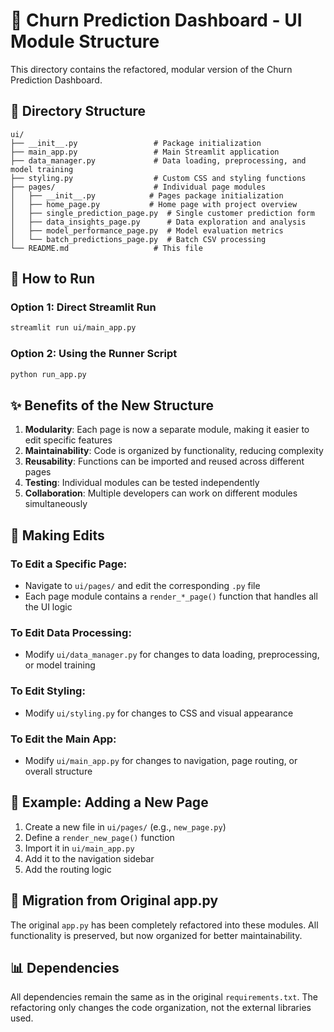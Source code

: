 # 🔮 Churn Prediction Dashboard - UI Module Structure

This directory contains the refactored, modular version of the Churn Prediction Dashboard.

## 📁 Directory Structure

```
ui/
├── __init__.py                 # Package initialization
├── main_app.py                 # Main Streamlit application
├── data_manager.py             # Data loading, preprocessing, and model training
├── styling.py                  # Custom CSS and styling functions
├── pages/                      # Individual page modules
│   ├── __init__.py            # Pages package initialization
│   ├── home_page.py           # Home page with project overview
│   ├── single_prediction_page.py  # Single customer prediction form
│   ├── data_insights_page.py      # Data exploration and analysis
│   ├── model_performance_page.py  # Model evaluation metrics
│   └── batch_predictions_page.py  # Batch CSV processing
└── README.md                   # This file
```

## 🚀 How to Run

### Option 1: Direct Streamlit Run
```bash
streamlit run ui/main_app.py
```

### Option 2: Using the Runner Script
```bash
python run_app.py
```

## ✨ Benefits of the New Structure

1. **Modularity**: Each page is now a separate module, making it easier to edit specific features
2. **Maintainability**: Code is organized by functionality, reducing complexity
3. **Reusability**: Functions can be imported and reused across different pages
4. **Testing**: Individual modules can be tested independently
5. **Collaboration**: Multiple developers can work on different modules simultaneously

## 🔧 Making Edits

### To Edit a Specific Page:
- Navigate to `ui/pages/` and edit the corresponding `.py` file
- Each page module contains a `render_*_page()` function that handles all the UI logic

### To Edit Data Processing:
- Modify `ui/data_manager.py` for changes to data loading, preprocessing, or model training

### To Edit Styling:
- Modify `ui/styling.py` for changes to CSS and visual appearance

### To Edit the Main App:
- Modify `ui/main_app.py` for changes to navigation, page routing, or overall structure

## 📝 Example: Adding a New Page

1. Create a new file in `ui/pages/` (e.g., `new_page.py`)
2. Define a `render_new_page()` function
3. Import it in `ui/main_app.py`
4. Add it to the navigation sidebar
5. Add the routing logic

## 🔄 Migration from Original app.py

The original `app.py` has been completely refactored into these modules. All functionality is preserved, but now organized for better maintainability.

## 📊 Dependencies

All dependencies remain the same as in the original `requirements.txt`. The refactoring only changes the code organization, not the external libraries used.
